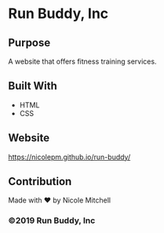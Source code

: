 # Run Buddy, Inc

## Purpose
A website that offers fitness training services.

## Built With
* HTML
* CSS

## Website
https://nicolepm.github.io/run-buddy/

## Contribution
Made with ❤️ by Nicole Mitchell

### ©️2019 Run Buddy, Inc 
